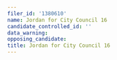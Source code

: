 ```yaml
---
filer_id: '1380610'
name: Jordan for City Council 16
candidate_controlled_id: ''
data_warning: 
opposing_candidate: 
title: Jordan for City Council 16
---
```

